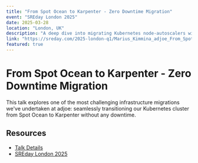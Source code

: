 ```yaml
---
title: "From Spot Ocean to Karpenter - Zero Downtime Migration"
event: "SREday London 2025"
date: 2025-03-28
location: "London, UK"
description: "A deep dive into migrating Kubernetes node-autoscalers without downtime, sharing lessons learned from transitioning a production cluster from Spot Ocean to Karpenter while managing the challenges of the V1 release."
link: "https://sreday.com/2025-london-q1/Marius_Kimmina_adjoe_From_Spot_Ocean_to_Karpenter__Zero_Downtime_Migration"
featured: true
---
```


# From Spot Ocean to Karpenter - Zero Downtime Migration

This talk explores one of the most challenging infrastructure migrations we've undertaken at adjoe:
seamlessly transitioning our Kubernetes cluster from Spot Ocean to Karpenter without any downtime.

## Resources

- [Talk Details](https://sreday.com/2025-london-q1/Marius_Kimmina_adjoe_From_Spot_Ocean_to_Karpenter__Zero_Downtime_Migration)
- [SREday London 2025](https://sreday.com/2025-london-q1/)
